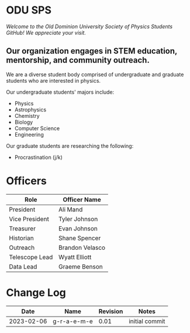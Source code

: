 # ODU SPS 

*Welcome to the Old Dominion University Society of Physics Students GitHub! We appreciate your visit.*

## Our organization engages in STEM education, mentorship, and community outreach.

We are a diverse student body comprised of undergraduate and graduate students who are interested in physics.

Our undergraduate students' majors include:
- Physics
- Astrophysics
- Chemistry
- Biology
- Computer Science
- Engineering

Our graduate students are researching the following:
- Procrastination (j/k)

# Officers
| Role | Officer Name |
|---|---|
| President | Ali Mand |
| Vice President | Tyler Johnson |
| Treasurer | Evan Johnson |
| Historian | Shane Spencer |
| Outreach | Brandon Velasco |
| Telescope Lead | Wyatt Elliott |
| Data Lead | Graeme Benson |

# Change Log 
| Date | Name | Revision | Notes |
|---|---|---|---|
| 2023-02-06 | g-r-a-e-m-e | 0.01 | initial commit |
